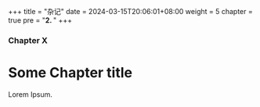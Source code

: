 +++
title = "杂记"
date = 2024-03-15T20:06:01+08:00
weight = 5
chapter = true
pre = "<b>2. </b>"
+++

### Chapter X

# Some Chapter title

Lorem Ipsum.
